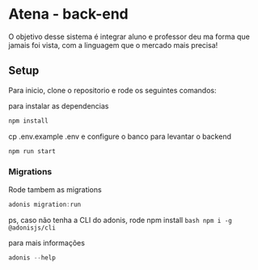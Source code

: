 # Atena - back-end

O objetivo desse sistema é integrar aluno e professor deu ma forma que jamais foi vista, com a linguagem que o mercado mais precisa!



## Setup

Para inicio, clone o repositorio e rode os seguintes comandos:

para instalar as dependencias
```bash
npm install
```
cp .env.example .env e configure o banco
para levantar o backend
```bash
npm run start
```

### Migrations

Rode tambem as migrations
```js
adonis migration:run
```

ps, caso não tenha a CLI do adonis, rode npm install ```bash npm i -g @adonisjs/cli```

para mais informações
```js
adonis --help 
```
